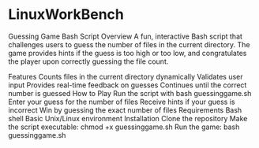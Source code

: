 # LinuxWorkBench
Guessing Game Bash Script
Overview
A fun, interactive Bash script that challenges users to guess the number of files in the current directory. The game provides hints if the guess is too high or too low, and congratulates the player upon correctly guessing the file count.

Features
Counts files in the current directory dynamically
Validates user input
Provides real-time feedback on guesses
Continues until the correct number is guessed
How to Play
Run the script with bash guessinggame.sh
Enter your guess for the number of files
Receive hints if your guess is incorrect
Win by guessing the exact number of files
Requirements
Bash shell
Basic Unix/Linux environment
Installation
Clone the repository
Make the script executable: chmod +x guessinggame.sh
Run the game: bash guessinggame.sh
